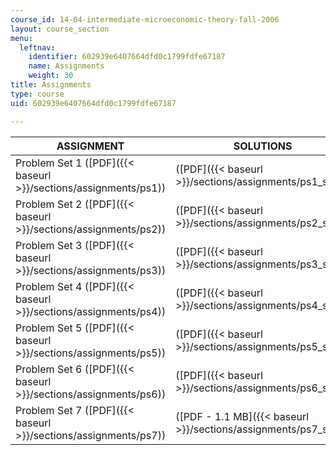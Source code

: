 ```yaml
---
course_id: 14-04-intermediate-microeconomic-theory-fall-2006
layout: course_section
menu:
  leftnav:
    identifier: 602939e6407664dfd0c1799fdfe67187
    name: Assignments
    weight: 30
title: Assignments
type: course
uid: 602939e6407664dfd0c1799fdfe67187

---
```


| ASSIGNMENT | SOLUTIONS |
| --- | --- |
| Problem Set 1 ([PDF]({{< baseurl >}}/sections/assignments/ps1)) | ([PDF]({{< baseurl >}}/sections/assignments/ps1_soln)) |
| Problem Set 2 ([PDF]({{< baseurl >}}/sections/assignments/ps2)) | ([PDF]({{< baseurl >}}/sections/assignments/ps2_soln)) |
| Problem Set 3 ([PDF]({{< baseurl >}}/sections/assignments/ps3)) | ([PDF]({{< baseurl >}}/sections/assignments/ps3_soln)) |
| Problem Set 4 ([PDF]({{< baseurl >}}/sections/assignments/ps4)) | ([PDF]({{< baseurl >}}/sections/assignments/ps4_soln)) |
| Problem Set 5 ([PDF]({{< baseurl >}}/sections/assignments/ps5)) | ([PDF]({{< baseurl >}}/sections/assignments/ps5_soln)) |
| Problem Set 6 ([PDF]({{< baseurl >}}/sections/assignments/ps6)) | ([PDF]({{< baseurl >}}/sections/assignments/ps6_soln)) |
| Problem Set 7 ([PDF]({{< baseurl >}}/sections/assignments/ps7)) | ([PDF - 1.1 MB]({{< baseurl >}}/sections/assignments/ps7_soln))